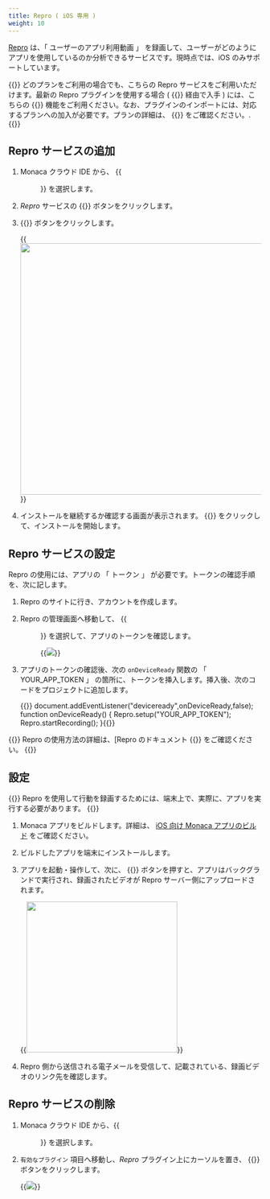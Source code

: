 ```yaml
---
title: Repro ( iOS 専用 )
weight: 10
---
```


[Repro](https://repro.io/) は、「 ユーザーのアプリ利用動画 」
を録画して、ユーザーがどのようにアプリを使用しているのか分析できるサービスです。現時点では、iOS
のみサポートしています。

{{<note>}}
    どのプランをご利用の場合でも、こちらの Repro サービスをご利用いただけます。最新の Repro プラグインを使用する場合 ( {{<link href="https://github.com/reproio/repro-ios-sdk" title="GitHub">}} 経由で入手 ) には、こちらの  {{<link href="/ja/products_guide/monaca_ide/dependencies/cordova_plugin/#cordova-プラグイン-のインポート" title="インポート">}} 機能をご利用ください。なお、プラグインのインポートには、対応するプランへの加入が必要です。プランの詳細は、 {{<link href="https://ja.monaca.io/pricing.html" title="こちら">}} をご確認ください。.
{{</note>}}

## Repro サービスの追加

1.  Monaca クラウド IDE から、 {{<menu menu1="設定" menu2="外部サービス連携">}} を選択します。

2.  *Repro* サービスの {{<guilabel name="詳細を見る">}} ボタンをクリックします。

3.  {{<guilabel name="インストール">}} ボタンをクリックします。

    {{<img src="/images/reference/service_integration/repro/2.png" width="500">}}

4.  インストールを継続するか確認する画面が表示されます。 {{<guilabel name="OK">}}
    をクリックして、インストールを開始します。

## Repro サービスの設定

Repro の使用には、アプリの 「 トークン 」 が必要です。トークンの確認手順を、次に記します。

1.  Repro のサイトに行き、アカウントを作成します。
2.  Repro の管理画面へ移動して、 {{<menu menu1="設定" menu2="SDK セットアップ">}}
    を選択して、アプリのトークンを確認します。

    {{<img src="/images/reference/service_integration/repro/4.png">}}

3.  アプリのトークンの確認後、次の `onDeviceReady` 関数の 「 YOUR_APP_TOKEN 」
    の箇所に、トークンを挿入します。挿入後、次のコードをプロジェクトに追加します。

    {{<highlight javascript>}}
document.addEventListener("deviceready",onDeviceReady,false);
function onDeviceReady() {
    Repro.setup("YOUR_APP_TOKEN");
    Repro.startRecording();
}{{</highlight>}}

{{<note>}}
    Repro の使用方法の詳細は、[Repro のドキュメント {{<link href="http://docs.repro.io/ja/" title="外部サイト">}} をご確認ください。
{{</note>}}

## 設定

{{<note>}}
Repro を使用して行動を録画するためには、端末上で、実際に、アプリを実行する必要があります。
{{</note>}}

1.  Monaca アプリをビルドします。詳細は、 [iOS 向け Monaca アプリのビルド](/ja/tutorials/monaca_ide/building_app/#ios-向け-monaca-アプリのビルド) をご確認ください。

2.  ビルドしたアプリを端末にインストールします。

3.  アプリを起動・操作して、次に、 {{<guilabel name="ホーム">}}
    ボタンを押すと、アプリはバックグランドで実行され、録画されたビデオが
    Repro サーバー側にアップロードされます。

    {{<img src="/images/reference/service_integration/repro/5.png" width="300">}}

4.  Repro 側から送信される電子メールを受信して、記載されている、録画ビデオのリンク先を確認します。

## Repro サービスの削除

1.  Monaca クラウド IDE から、{{<menu menu1="設定" menu2="Cordova プラグインの管理">}} を選択します。

2.  `有効なプラグイン` 項目へ移動し、*Repro* プラグイン上にカーソルを置き、 {{<guilabel name="無効">}} ボタンをクリックします。

    {{<img src="/images/reference/service_integration/repro/3.png">}}
